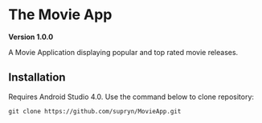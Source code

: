 # The Movie App

**Version 1.0.0**

A Movie Application displaying popular and top rated movie releases. 

## Installation

Requires Android Studio 4.0.
Use the command below to clone repository:

```
git clone https://github.com/supryn/MovieApp.git
